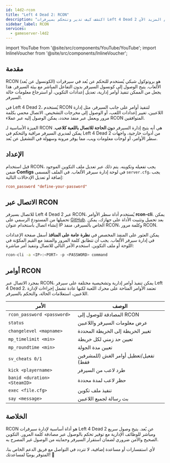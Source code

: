 ```yaml
---
id: l4d2-rcon
title: "Left 4 Dead 2: RCON"
description: "اكتشف كيف تدير وتتحكم بسيرفرات Left 4 Dead 2 عن بُعد بأمان بدون الحاجة للدخول للعبة → تعلّم المزيد الآن"
sidebar_label: RCON
services:
  - gameserver-l4d2
---
```


import YouTube from '@site/src/components/YouTube/YouTube';
import InlineVoucher from '@site/src/components/InlineVoucher';

## مقدمة

RCON (الكونسول عن بُعد) هو بروتوكول شبكي يُستخدم للتحكم عن بُعد في سيرفرات الألعاب. يتيح الوصول إلى كونسول السيرفر بدون التفاعل المباشر مع بيئة السيرفر. هذا يجعل من الممكن تنفيذ أوامر إدارية، تعديل إعدادات التكوين، أو استرجاع معلومات حالة السيرفر.

في Left 4 Dead 2، يُستخدم RCON لتنفيذ أوامر على جانب السيرفر، مثل إدارة اللاعبين، تغيير إعدادات اللعب، أو الوصول إلى مخرجات التشخيص. الاتصال محمي بكلمة مرور ويعمل عبر منفذ محدد، يمكن الوصول إليه عبر عملاء RCON المتوافقين.

الميزة الأساسية لـ RCON هي أنه يتيح إدارة السيرفر **دون الحاجة للاتصال باللعبة كلاعب**. يمكن لمديري السيرفر مراقبة والتحكم في Left 4 Dead 2 من أدوات خارجية، واجهات سطر الأوامر، أو لوحات معلومات ويب، مما يوفر مرونة وسهولة في التشغيل عن بُعد.

<InlineVoucher />

## الإعداد

قبل استخدام RCON، يجب تفعيله وتكوينه. يتم ذلك عبر تعديل ملف التكوين الموجود ضمن **Configs** في لوحة إدارة سيرفر الألعاب. في الملف المسمى `server.cfg`، يجب إضافة أو تعديل الإدخالات التالية:

```cfg
rcon_password "define-your-password"
```


## الاتصال عبر RCON

للاتصال بسيرفر Left 4 Dead 2 عبر RCON، يُستخدم أداة سطر الأوامر **rcon-cli**. يمكن تحميلها من المستودع الرسمي على [GitHub](https://github.com/gorcon/rcon-cli). بعد تحميل وتثبيت الأداة على جهازك، يمكن إنشاء اتصال باستخدام عنوان IP الخاص بالسيرفر، منفذ RCON، وكلمة مرور RCON.

يمكن العثور على المنفذ المخصص في **نظرة عامة على المنافذ** أسفل صفحة الإعدادات في إدارة سيرفر الألعاب. يجب أن تتطابق كلمة المرور والمنفذ مع القيم المكوّنة في اللوحة أو ملف التكوين. استخدم الأمر التالي للاتصال وتنفيذ أمر مباشرة:

```bash
rcon-cli -a <IP>:<PORT> -p <PASSWORD> command
```


## أوامر RCON

بمجرد الاتصال عبر RCON، يمكن تنفيذ أوامر إدارية وتشخيصية مختلفة على سيرفر Left 4 Dead 2. تعتمد الأوامر المتاحة على محرك اللعبة لكنها عادة تشمل إجراءات لإدارة اللاعبين، استعلامات الحالة، والتحكم بالسيرفر.

| الأمر                        | الوصف                                         |
| ---------------------------- | --------------------------------------------- |
| `rcon_password <password>`   | المصادقة للوصول إلى RCON                       |
| `status`                     | عرض معلومات السيرفر واللاعبين                   |
| `changelevel <mapname>`      | تغيير الخريطة إلى الخريطة المحددة               |
| `mp_timelimit <min>`         | تعيين حد زمني لكل خريطة                         |
| `mp_roundtime <min>`         | تعيين مدة الجولة                                |
| `sv_cheats 0/1`              | تفعيل/تعطيل أوامر الغش (للمشرفين فقط)          |
| `kick <playername>`          | طرد لاعب من السيرفر                             |
| `banid <duration> <SteamID>` | حظر لاعب لمدة محددة                             |
| `exec <file.cfg>`            | تنفيذ ملف تكوين                                |
| `say <message>`              | بث رسالة لجميع اللاعبين                         |


## الخلاصة

RCON هو أداة أساسية لإدارة سيرفرات Left 4 Dead 2 عن بُعد. يتيح وصول سريع ومباشر للوظائف الإدارية مع توفير تحكم بالوصول عبر مصادقة كلمة المرور. التكوين الصحيح والآمن ضروري لضمان استقرار السيرفر وحمايته من الوصول غير المصرح به.

لأي استفسارات أو مساعدة إضافية، لا تتردد في التواصل مع فريق الدعم الخاص بنا، المتوفر يوميًا لمساعدتك! 🙂

<InlineVoucher />